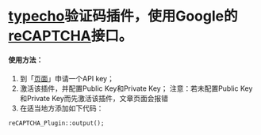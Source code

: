 [typecho][1]验证码插件，使用Google的[reCAPTCHA][2]接口。
======

#### 使用方法：
1. 到「[页面][3]」申请一个API key；
2. 激活该插件，并配置Public Key和Private Key；
注意：若未配置Public Key和Private Key而先激活该插件，文章页面会报错
3. 在适当地方添加如下代码：

```
reCAPTCHA_Plugin::output();
```

[1]: http://typecho.org/about
[2]: https://www.google.com/recaptcha/
[3]: https://www.google.com/recaptcha/admin/create
